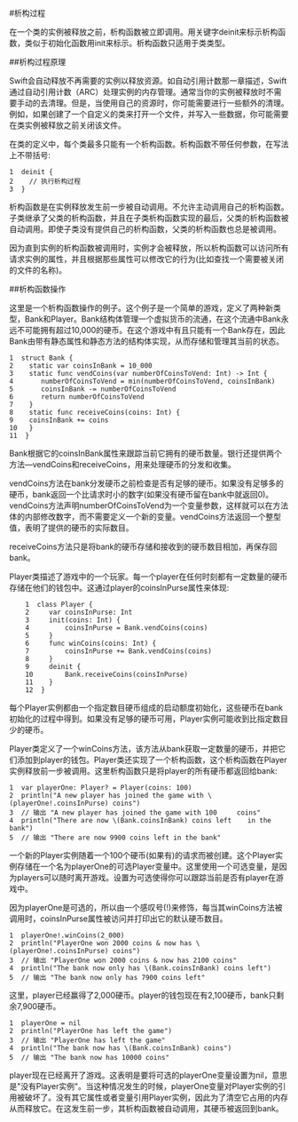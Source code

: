 #析构过程

在一个类的实例被释放之前，析构函数被立即调用。用关键字deinit来标示析构函数，类似于初始化函数用init来标示。析构函数只适用于类类型。


##析构过程原理

Swift会自动释放不再需要的实例以释放资源。如自动引用计数那一章描述，Swift通过自动引用计数（ARC）处理实例的内存管理。通常当你的实例被释放时不需要手动的去清理。但是，当使用自己的资源时，你可能需要进行一些额外的清理。例如，如果创建了一个自定义的类来打开一个文件，并写入一些数据，你可能需要在类实例被释放之前关闭该文件。

在类的定义中，每个类最多只能有一个析构函数。析构函数不带任何参数，在写法上不带括号:

    1  deinit {
    2  	 // 执行析构过程
	3  }

析构函数是在实例释放发生前一步被自动调用。不允许主动调用自己的析构函数。子类继承了父类的析构函数，并且在子类析构函数实现的最后，父类的析构函数被自动调用。即使子类没有提供自己的析构函数，父类的析构函数也总是被调用。

因为直到实例的析构函数被调用时，实例才会被释放，所以析构函数可以访问所有请求实例的属性，并且根据那些属性可以修改它的行为(比如查找一个需要被关闭的文件的名称)。

##析构函数操作

这里是一个析构函数操作的例子。这个例子是一个简单的游戏，定义了两种新类型，Bank和Player。Bank结构体管理一个虚拟货币的流通，在这个流通中Bank永远不可能拥有超过10,000的硬币。在这个游戏中有且只能有一个Bank存在，因此Bank由带有静态属性和静态方法的结构体实现，从而存储和管理其当前的状态。

	1  struct Bank {
    2 	 static var coinsInBank = 10_000
    3 	 static func vendCoins(var numberOfCoinsToVend: Int) -> Int {
    4     	numberOfCoinsToVend = min(numberOfCoinsToVend, coinsInBank)
    5     	coinsInBank -= numberOfCoinsToVend
    6     	return numberOfCoinsToVend
    7 	 }
    8  	 static func receiveCoins(coins: Int) {
    9    coinsInBank += coins
    10	 }
	11  }

Bank根据它的coinsInBank属性来跟踪当前它拥有的硬币数量。银行还提供两个方法—vendCoins和receiveCoins，用来处理硬币的分发和收集。

vendCoins方法在bank分发硬币之前检查是否有足够的硬币。如果没有足够多的硬币，bank返回一个比请求时小的数字(如果没有硬币留在bank中就返回0)。vendCoins方法声明numberOfCoinsToVend为一个变量参数，这样就可以在方法体的内部修改数字，而不需要定义一个新的变量。vendCoins方法返回一个整型值，表明了提供的硬币的实际数目。

receiveCoins方法只是将bank的硬币存储和接收到的硬币数目相加，再保存回bank。

Player类描述了游戏中的一个玩家。每一个player在任何时刻都有一定数量的硬币存储在他们的钱包中。这通过player的coinsInPurse属性来体现:

		1  class Player {
		2     var coinsInPurse: Int
		3     init(coins: Int) {
		4         coinsInPurse = Bank.vendCoins(coins)
		5     }
		6     func winCoins(coins: Int) {
		7         coinsInPurse += Bank.vendCoins(coins)
		8     }
		9     deinit {
		10        Bank.receiveCoins(coinsInPurse)
		11    }
		12  }


每个Player实例都由一个指定数目硬币组成的启动额度初始化，这些硬币在bank初始化的过程中得到。如果没有足够的硬币可用，Player实例可能收到比指定数目少的硬币。

Player类定义了一个winCoins方法，该方法从bank获取一定数量的硬币，并把它们添加到player的钱包。Player类还实现了一个析构函数，这个析构函数在Player实例释放前一步被调用。这里析构函数只是将player的所有硬币都返回给bank:

	1  var playerOne: Player? = Player(coins: 100)
	2  println("A new player has joined the game with \	(playerOne!.coinsInPurse) coins")
	3  // 输出 "A new player has joined the game with 100 	coins"
	4  println("There are now \(Bank.coinsInBank) coins left 	in the bank")
	5  // 输出 "There are now 9900 coins left in the bank"

一个新的Player实例随着一个100个硬币(如果有)的请求而被创建。这个Player实例存储在一个名为playerOne的可选Player变量中。这里使用一个可选变量，是因为players可以随时离开游戏。设置为可选使得你可以跟踪当前是否有player在游戏中。

因为playerOne是可选的，所以由一个感叹号(!)来修饰，每当其winCoins方法被调用时，coinsInPurse属性被访问并打印出它的默认硬币数目。

	1  playerOne!.winCoins(2_000)
	2  println("PlayerOne won 2000 coins & now has \	(playerOne!.coinsInPurse) coins")
	3  // 输出 "PlayerOne won 2000 coins & now has 2100 coins"
	4  println("The bank now only has \(Bank.coinsInBank) coins left")
	5  // 输出 "The bank now only has 7900 coins left"

这里，player已经赢得了2,000硬币。player的钱包现在有2,100硬币，bank只剩余7,900硬币。

	1  playerOne = nil
	2  println("PlayerOne has left the game")
	3  // 输出 "PlayerOne has left the game"
	4  println("The bank now has \(Bank.coinsInBank) coins")
	5  // 输出 "The bank now has 10000 coins"

player现在已经离开了游戏。这表明是要将可选的playerOne变量设置为nil，意思是"没有Player实例"。当这种情况发生的时候，playerOne变量对Player实例的引用被破坏了。没有其它属性或者变量引用Player实例，因此为了清空它占用的内存从而释放它。在这发生前一步，其析构函数被自动调用，其硬币被返回到bank。


